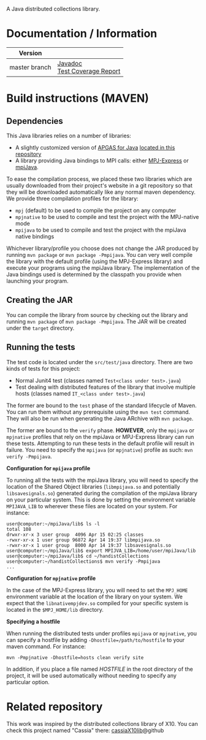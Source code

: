 A Java distributed collections library.

# Documentation / Information

| Version | |
|-|-|
| master branch | [Javadoc](https://handist.github.io/handistCollections/master-latest/apidocs/index.html)<br>[Test Coverage Report](https://handist.github.io/handistCollections/master-latest/jacoco/index.html) |

# Build instructions (MAVEN)

## Dependencies

This Java libraries relies on a number of libraries:

+ A slightly customized version of [APGAS for Java](https://github.com/x10-lang/apgas/tree/master/apgas) [located in this repository](https://github.com/handist/apgas)
+ A library providing Java bindings to MPI calls: either [MPJ-Express](http://mpj-express.org/) or [mpiJava](https://sourceforge.net/projects/mpijava/).

To ease the compilation process, we placed these two libraries which are usually downloaded from their project's website in a git repository so that they will be downloaded automatically like any normal maven dependency. We provide three compilation profiles for the library: 

+ `mpj` (default) to be used to compile the project on any computer
+ `mpjnative` to be used to compile and test the project with the MPJ-native mode
+ `mpijava` to be used to compile and test the project with the mpiJava native bindings

Whichever library/profile you choose does not change the JAR produced by running `mvn package` or `mvn package -Pmpijava`. You can very well compile the library with the default profile (using the MPJ-Express library) and execute your programs using the mpiJava library. The implementation of the Java bindings used is determined by the classpath you provide when launching your program.

## Creating the JAR

You can compile the library from source by checking out the library and running `mvn package` of `mvn package -Pmpijava`. The JAR will be created under the `target` directory.

## Running the tests

The test code is located under the `src/test/java` directory. There are two kinds of tests for this project:

+ Normal Junit4 test (classes named `Test<class under test>.java`)
+ Test dealing with distributed features of the library that involve multiple hosts (classes named `IT_<class under test>.java`)

The former are bound to the `test` phase of the standard lifecycle of Maven. You can run them without any prerequisite using the `mvn test` command. They will also be run when generating the Java ARchive with `mvn package`.

The former are bound to the `verify` phase. **HOWEVER**, only the `mpijava` or `mpjnative` profiles that rely on the mpiJava or MPJ-Express library can run these tests. Attempting to run these tests in the default profile will result in failure. You need to specify the `mpijava` (or `mpjnative`) profile as such: `mvn verify -Pmpijava`.

**Configuration for `mpijava` profile**

To running all the tests with the mpiJava library, you will need to specify the location of the Shared Object libraries (`libmpijava.so` and potentially `libsavesignals.so`) generated during the compilation of the mpiJava library on your particular system. This is done by setting the environment variable `MPIJAVA_LIB` to wherever these files are located on your system. For instance:

```
user@computer:~/mpiJava/lib$ ls -l
total 108
drwxr-xr-x 3 user group  4096 Apr 15 02:25 classes
-rwxr-xr-x 1 user group 96872 Apr 14 19:37 libmpijava.so
-rwxr-xr-x 1 user group  8000 Apr 14 19:37 libsavesignals.so
user@computer:~/mpiJava/lib$ export MPIJVA_LIB=/home/user/mpiJava/lib
user@computer:~/mpiJava/lib$ cd ~/handistCollections
user@computer:~/handistCollections$ mvn verify -Pmpijava
...
```

**Configuration for `mpjnative` profile**

In the case of the MPJ-Express library, you will need to set the `MPJ_HOME` environment variable at the location of the library on your system. We expect that the `libnativempjdev.so` compiled for your specific system is located in the `$MPJ_HOME/lib` directory. 

**Specifying a hostfile**

When running the distributed tests under profiles `mpijava` or `mpjnative`, you can specify a hostfile by adding `-Dhostfile=/path/to/hostfile` to your maven command. For instance: 

```
mvn -Pmpjnative -Dhostfile=hosts clean verify site
```

In addition, if you place a file named *HOSTFILE* in the root directory of the project, it will be used automatically without needing to specify any particular option.


# Related repository

This work was inspired by the distributed collections library of X10. You can check this project named "Cassia" there: [cassiaX10lib](https://github.com/handist/cassiaX10lib)@github
